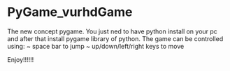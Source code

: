 # PyGame_vurhdGame
The new concept pygame.
You just ned to have python install on your pc and after that install pygame library of python.
The game can be controlled using:
~ space bar to jump
~ up/down/left/right keys to move

Enjoy!!!!!!

